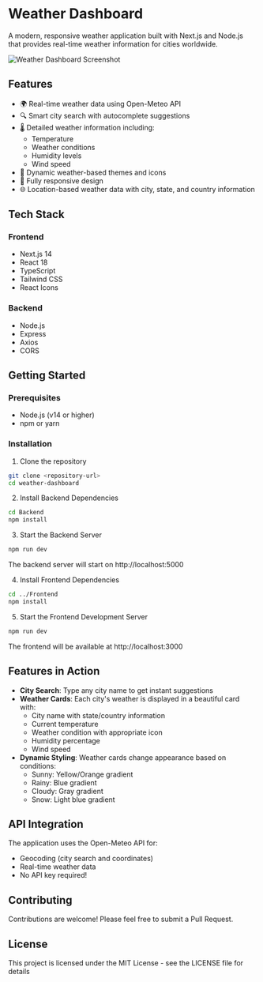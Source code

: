 # Weather Dashboard

A modern, responsive weather application built with Next.js and Node.js that provides real-time weather information for cities worldwide.

![Weather Dashboard Screenshot](screenshots/weather-dashboard.png)

## Features

- 🌍 Real-time weather data using Open-Meteo API
- 🔍 Smart city search with autocomplete suggestions
- 🌡️ Detailed weather information including:
  - Temperature
  - Weather conditions
  - Humidity levels
  - Wind speed
- 🎨 Dynamic weather-based themes and icons
- 📱 Fully responsive design
- 🌐 Location-based weather data with city, state, and country information

## Tech Stack

### Frontend
- Next.js 14
- React 18
- TypeScript
- Tailwind CSS
- React Icons

### Backend
- Node.js
- Express
- Axios
- CORS

## Getting Started

### Prerequisites
- Node.js (v14 or higher)
- npm or yarn

### Installation

1. Clone the repository
```bash
git clone <repository-url>
cd weather-dashboard
```

2. Install Backend Dependencies
```bash
cd Backend
npm install
```

3. Start the Backend Server
```bash
npm run dev
```
The backend server will start on http://localhost:5000

4. Install Frontend Dependencies
```bash
cd ../Frontend
npm install
```

5. Start the Frontend Development Server
```bash
npm run dev
```
The frontend will be available at http://localhost:3000

## Features in Action

- **City Search**: Type any city name to get instant suggestions
- **Weather Cards**: Each city's weather is displayed in a beautiful card with:
  - City name with state/country information
  - Current temperature
  - Weather condition with appropriate icon
  - Humidity percentage
  - Wind speed
- **Dynamic Styling**: Weather cards change appearance based on conditions:
  - Sunny: Yellow/Orange gradient
  - Rainy: Blue gradient
  - Cloudy: Gray gradient
  - Snow: Light blue gradient

## API Integration

The application uses the Open-Meteo API for:
- Geocoding (city search and coordinates)
- Real-time weather data
- No API key required!

## Contributing

Contributions are welcome! Please feel free to submit a Pull Request.

## License

This project is licensed under the MIT License - see the LICENSE file for details 